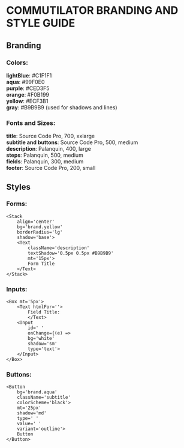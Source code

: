 # COMMUTILATOR BRANDING AND STYLE GUIDE

## Branding

### Colors:
**lightBlue**: #C1F1F1\
**aqua**: #99F0E0\
**purple**: #CED3F5\
**orange**: #F0B199\
**yellow**: #ECF3B1\
**gray**: #B9B9B9 (used for shadows and lines)

### Fonts and Sizes:
**title**: Source Code Pro, 700, xxlarge\
**subtitle and buttons**: Source Code Pro, 500, medium\
**description**: Palanquin, 400, large\
**steps**: Palanquin, 500, medium\
**fields**: Palanquin, 300, medium\
**footer**: Source Code Pro, 200, small

## Styles

### Forms:
    <Stack
        align='center'
        bg='brand.yellow'
        borderRadius='lg'
        shadow='base'>
        <Text
            className='description' 
            textShadow='0.5px 0.5px #B9B9B9'
            mt='15px'>
            Form Title
        </Text>
    </Stack>

### Inputs:
    <Box mt='5px'>
        <Text htmlFor=''>
            Field Title: 
            </Text>
        <Input
            id=' '
            onChange={(e) =>
            bg='white'
            shadow='sm'
            type='text'>
        </Input>
    </Box>

### Buttons:
    <Button
        bg='brand.aqua'
        className='subtitle'
        colorScheme='black'>
        mt='25px'
        shadow='md'
        type=' '
        value=' '
        variant='outline'>
        Button
    </Button>
